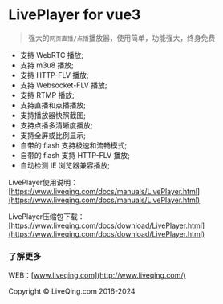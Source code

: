 # LivePlayer for vue3

> 强大的`网页直播/点播`播放器，使用简单，功能强大，终身免费
- 支持 WebRTC 播放;
- 支持 m3u8 播放;
- 支持 HTTP-FLV 播放;
- 支持 Websocket-FLV 播放;
- 支持 RTMP 播放;
- 支持直播和点播播放;
- 支持播放器快照截图;
- 支持点播多清晰度播放;
- 支持全屏或比例显示;
- 自带的 flash 支持极速和流畅模式;
- 自带的 flash 支持 HTTP-FLV 播放;
- 自动检测 IE 浏览器兼容播放;

LivePlayer使用说明：[https://www.liveqing.com/docs/manuals/LivePlayer.html](https://www.liveqing.com/docs/manuals/LivePlayer.html)

LivePlayer压缩包下载：[https://www.liveqing.com/docs/download/LivePlayer.html](https://www.liveqing.com/docs/download/LivePlayer.html)


### 了解更多

WEB：[www.liveqing.com](http://www.liveqing.com/)

Copyright &copy; LiveQing.com 2016-2024